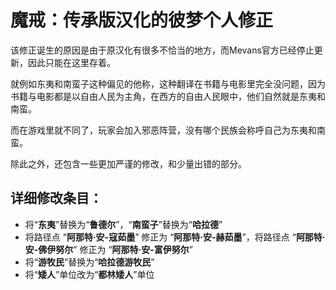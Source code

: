 # 魔戒：传承版汉化的彼梦个人修正

该修正诞生的原因是由于原汉化有很多不恰当的地方，而Mevans官方已经停止更新，因此只能在这里存着。

就例如东夷和南蛮子这种偏见的他称，这种翻译在书籍与电影里完全没问题，因为书籍与电影都是以自由人民为主角，在西方的自由人民眼中，他们自然就是东夷和南蛮。

而在游戏里就不同了，玩家会加入邪恶阵营，没有哪个民族会称呼自己为东夷和南蛮。

除此之外，还包含一些更加严谨的修改，和少量出错的部分。

## 详细修改条目：
- 将“**东夷**”替换为“**鲁德尔**”，“**南蛮子**”替换为“**哈拉德**”
- 将路径点 “**阿那特·安-寇茹墨**” 修正为 “**阿那特·安-赫茹墨**”，将路径点 “**阿那特·安-佛伊努尔**” 修正为 “**阿那特·安-富伊努尔**”
- 将“**游牧民**”替换为“**哈拉德游牧民**”
- 将“**矮人**”单位改为“**都林矮人**”单位

